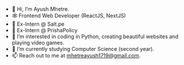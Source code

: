 - 👋 Hi, I’m Ayush Mhetre.
- 🕸 Frontend Web Developer (ReactJS, NextJS)
- 💼 Ex-Intern @ Salt.pe
- 💼 Ex-Intern @ PrishaPolicy
- 👀 I’m interested in coding in Python, creating beautiful websites and playing video games.
- 🌱 I’m currently studying Computer Science (second year).
- 📫 Reach out to me at mhetreayush1719@gmail.com.
<!---
mhetreayush/mhetreayush is a ✨ special ✨ repository because its `README.md` (this file) appears on your GitHub profile.
You can click the Preview link to take a look at your changes.
--->
